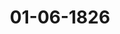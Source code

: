 ---  
schema: default  
title: 01-06-1826  
organization: Team Charlie  
notes: "<p>Description</p><p>Vierzehnte Sitzung.

Geschehen, Frankfurt den 1. Juni 1826.

In Gegenwart.

aller in der dreizehnten Sitzung Anwesenden.

Wieder hinzugekommen war,

von Seiten Braunschweigs und Nassau's: der Herzoglich=Nassauische Herr Staats

minister, Freiherr von Marschall; dann

von Seiten der freien Städte, Herr Bürgermeister Schmidt.</p><p>§.64</p><p>Substitution.

Präsidium zeigt an, daß der Königlich=Hannöverische Gesandte, Herr von Hammer=

stein, für den Königlich=Sächsischen Gesandten, Herrn von Carlowiz, substituirt sey.</p><p>§.65</p><p>Sammlung der in den Deutschen Bundesstaaten geltenden Gesetze.

(10. Sitz. §. 54 v. J. 1825. — 10. Sitz. §. 51 d. J.)

Der Gesandte der freien Stadt Bremen, Herr Smidt, übergiebt die

für genannte Stadt im Jahre 1825 erschienenen Gesetze und Verordnungen, welche in

die Bibliothek aufgenommen wurden.</p><p>§.66</p><p>Einreichungs=Protokoll.

Die Eingaben

Num. 56, eingereicht am 26. Mai, von Dr. Neuburg dahier, als Bevollmächtigten

der Kaufleute Joh. Gottfried und Carl Wilhelm Müller zu Kronenberg,

im Königlich=Preussischen Regierungsbezirke Düsseldorf, Gesuch, eine Forde=

rung an die vormalige Reichsoperations=Casse von 5,848 Fl. 27 Kr.

betreffend. Mit 5 Anl.Num. 57, einger. am 26. Mai, von dem Königlich-Würtembergischen quiescirenden Kam

merassessor Scheffold, dermalen hier, als Bevollmächtigten der vormaligen

Reichsstadt Biberach, der Landschaften Buchau, Gundelfingen und

Neufra, der Gemeinde Egloff, der Wernerischen Erben zu Riedlin=

gen und des Schutzjuden Amschel Hessel, Vorstellung, verschiedene Forderun

gen an die vormalige Reichsoperations=Casse im Gesammtbetrage von

160,744 Fl. 29 Kr. betreffend. Mit 178 Anl.

Num. 58

einger. am 26. Mai, von Demselben, als Bevollmächtigten der vormaligen

Reichsstadt Buchau und der Landschaften Waldburg=Wurzach, Wald=

burg=Zeil=Zeil und Weingarten, Gesuch, verschiedene Forderungen

an die vormalige Reichsoperations=Casse im Betrage von 215,008 Fl.

49 Kr. betreffend. Mit 153 Anl.

Num. 59,

einger. am 30. Mai, von den Boten des vormal. Reichskammerge

richts zu Wetzlar, wiederholte Bitte um Erledigung ihrer Pensionsrück

stands=Angelegenheit.

Num. 60

einger. am 30. Mai, von Schubert zu Bühl, Erinnerungsgesuch in Betreff

des Guthabens seines zu Wetzlar verstorbenen Vaters von 203 Fl. 55 ½ Kr.

Num. 61, einger. am 31. Mai, von Dr. Ohlenschlager dahier, als Bevollmächtigten

der Kaufleute Joh. Gottfried Arnoldi zu Gotha, dann Julius und Alexan=

der Elkan zu Weimar, Vorstellung in Betreff einer Forderung von 13,077

Rthlr. 17 Gr. nebst rückständigen Zinsen vom Jahre 1814 für geleistete Lie

ferungen in die Länder des im Jahre 1814 gebildet gewesenen Thüringi

schen Rayonverbands. Mit 2 Anl.

Num. 62, einger. am 31. Mai, von Dr. Goll dahier, als Anwalt der ehemal. Kur

pfälzischen Erbpächter der Gräfenauer und Hemshöfe, Beför

derungsgesuch, Entschädigung betreffend.

einger. am 31. Mai, von Dr. Ehrmann dahier, als Anwalt der Prin

Num. 63

zessin von Jsenburg=Birstein und der Fürstlich=Isenburgischen

Fideicommiß=Administration zu Mannheim, Erinnerungsgesuch, Rück

stände auf die Additionalrente des Rheinoctroi betr.Num. 64, einger. am 1. Juni, von Dr. Zeitmann dahier, in Auftrag des Ludwig

Daniel Philipp Rumpf dahier, Vorstellung, eine Forderung an die ehemal.

Reichsoperations=Casse im Betrage von 45,841 Fl. betr. Mit 2 Anl.

wurden den betreffenden Commissionen zugestellt.

Zu diesem wurde noch ein Separat=Protokoll aufgenommen.

Folgen die Unterschriften.

Prot. d. d. Bundesvers. XVIII. Bd.</p>"  
resources:  
- format: png  
  name: Page123[0-64-65-66].png  
  url: ../../data_img/Protokolle_BV_18_1826/01-06-1826/Page123[0-64-65-66].png  
- format: png  
  name: Page124[66].png  
  url: ../../data_img/Protokolle_BV_18_1826/01-06-1826/Page124[66].png  
- format: png  
  name: Page125[66].png  
  url: ../../data_img/Protokolle_BV_18_1826/01-06-1826/Page125[66].png  
category:   
  - Protokolle_BV_18_1826  
maintainer: Tao Luo  
maintainer_email: t.luo.21@abdn.ac.uk  
---